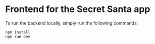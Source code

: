 # Frontend for the Secret Santa app

To run the backend locally, simply run the following commands:

```
npm install
npm run dev
```